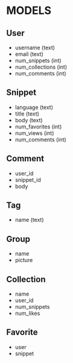 MODELS
======

User
----
* username (text)
* email (text)
* num_snippets (int)
* num_collections (int)
* num_comments (int)

Snippet
-------
* language (text)
* title (text)
* body (text)
* num_favorites (int)
* num_views (int)
* num_comments (int)

Comment
-------
* user_id
* snippet_id
* body

Tag
----
* name (text)

Group
-----
* name
* picture

Collection
----------
* name
* user_id
* num_snippets
* num_likes

Favorite
--------
* user
* snippet
